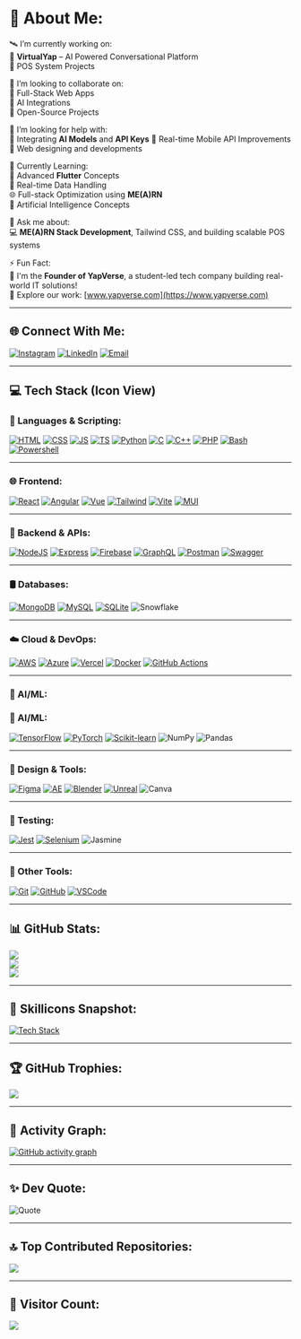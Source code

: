 # 💫 About Me:
🛰️ I’m currently working on:  
🚀 **VirtualYap** – AI Powered Conversational Platform  
🛒 POS System Projects

👯 I’m looking to collaborate on:  
🔹 Full-Stack Web Apps  
🔹 AI Integrations  
🔹 Open-Source Projects

🤝 I’m looking for help with:  
🔸 Integrating **AI Models** and **API Keys**
🔸 Real-time Mobile API Improvements
🔸 Web designing and developments

🌱 Currently Learning:  
📲 Advanced **Flutter** Concepts  
📡 Real-time Data Handling  
🌐 Full-stack Optimization using **ME(A)RN**  
🧠 Artificial Intelligence Concepts

💬 Ask me about:  
💻 **ME(A)RN Stack Development**, Tailwind CSS, and building scalable POS systems

⚡ Fun Fact:  
🎯 I'm the **Founder of YapVerse**, a student-led tech company building real-world IT solutions!  
🔗 Explore our work: [www.yapverse.com](https://www.yapverse.com)

---

## 🌐 Connect With Me:
[![Instagram](https://img.shields.io/badge/Instagram-%23E4405F.svg?logo=Instagram&logoColor=white)](https://instagram.com/winsonaravinthraj)
[![LinkedIn](https://img.shields.io/badge/LinkedIn-%230077B5.svg?logo=linkedin&logoColor=white)](https://linkedin.com/in/winsonaravinthraj)
[![Email](https://img.shields.io/badge/Email-D14836?logo=gmail&logoColor=white)](mailto:techwinson2025@gmail.com)

---

## 💻 Tech Stack (Icon View)

### 🧠 Languages & Scripting:
[![HTML](https://skillicons.dev/icons?i=html)](https://skillicons.dev)
[![CSS](https://skillicons.dev/icons?i=css)](https://skillicons.dev)
[![JS](https://skillicons.dev/icons?i=js)](https://skillicons.dev)
[![TS](https://skillicons.dev/icons?i=ts)](https://skillicons.dev)
[![Python](https://skillicons.dev/icons?i=py)](https://skillicons.dev)
[![C](https://skillicons.dev/icons?i=c)](https://skillicons.dev)
[![C++](https://skillicons.dev/icons?i=cpp)](https://skillicons.dev)
[![PHP](https://skillicons.dev/icons?i=php)](https://skillicons.dev)
[![Bash](https://skillicons.dev/icons?i=bash)](https://skillicons.dev)
[![Powershell](https://skillicons.dev/icons?i=powershell)](https://skillicons.dev)

---

### 🌐 Frontend:
[![React](https://skillicons.dev/icons?i=react)](https://skillicons.dev)
[![Angular](https://skillicons.dev/icons?i=angular)](https://skillicons.dev)
[![Vue](https://skillicons.dev/icons?i=vue)](https://skillicons.dev)
[![Tailwind](https://skillicons.dev/icons?i=tailwind)](https://skillicons.dev)
[![Vite](https://skillicons.dev/icons?i=vite)](https://skillicons.dev)
[![MUI](https://skillicons.dev/icons?i=materialui)](https://skillicons.dev)

---

### 🧩 Backend & APIs:
[![NodeJS](https://skillicons.dev/icons?i=nodejs)](https://skillicons.dev)
[![Express](https://skillicons.dev/icons?i=express)](https://skillicons.dev)
[![Firebase](https://skillicons.dev/icons?i=firebase)](https://skillicons.dev)
[![GraphQL](https://skillicons.dev/icons?i=graphql)](https://skillicons.dev)
[![Postman](https://skillicons.dev/icons?i=postman)](https://skillicons.dev)
[![Swagger](https://skillicons.dev/icons?i=swagger)](https://skillicons.dev)

---

### 🛢️ Databases:
[![MongoDB](https://skillicons.dev/icons?i=mongodb)](https://skillicons.dev)
[![MySQL](https://skillicons.dev/icons?i=mysql)](https://skillicons.dev)
[![SQLite](https://skillicons.dev/icons?i=sqlite)](https://skillicons.dev)
![Snowflake](https://img.shields.io/badge/snowflake-%2329B5E8.svg?style=for-the-badge&logo=snowflake&logoColor=white)

---

### ☁️ Cloud & DevOps:
[![AWS](https://skillicons.dev/icons?i=aws)](https://skillicons.dev)
[![Azure](https://skillicons.dev/icons?i=azure)](https://skillicons.dev)
[![Vercel](https://skillicons.dev/icons?i=vercel)](https://skillicons.dev)
[![Docker](https://skillicons.dev/icons?i=docker)](https://skillicons.dev)
[![GitHub Actions](https://skillicons.dev/icons?i=githubactions)](https://skillicons.dev)

---

### 🤖 AI/ML:
### 🤖 AI/ML:
[![TensorFlow](https://skillicons.dev/icons?i=tensorflow)](https://skillicons.dev)
[![PyTorch](https://skillicons.dev/icons?i=pytorch)](https://skillicons.dev)
[![Scikit-learn](https://skillicons.dev/icons?i=scikitlearn)](https://skillicons.dev)
![NumPy](https://img.shields.io/badge/numpy-%23013243.svg?style=for-the-badge&logo=numpy&logoColor=white)
![Pandas](https://img.shields.io/badge/pandas-%23150458.svg?style=for-the-badge&logo=pandas&logoColor=white)

---

### 🎨 Design & Tools:
[![Figma](https://skillicons.dev/icons?i=figma)](https://skillicons.dev)
[![AE](https://skillicons.dev/icons?i=ae)](https://skillicons.dev)
[![Blender](https://skillicons.dev/icons?i=blender)](https://skillicons.dev)
[![Unreal](https://skillicons.dev/icons?i=unreal)](https://skillicons.dev)
![Canva](https://img.shields.io/badge/Canva-%2300C4CC.svg?style=for-the-badge&logo=Canva&logoColor=white)

---

### 🧪 Testing:
[![Jest](https://skillicons.dev/icons?i=jest)](https://skillicons.dev)
[![Selenium](https://skillicons.dev/icons?i=selenium)](https://skillicons.dev)
![Jasmine](https://img.shields.io/badge/jasmine-%238A4182.svg?style=for-the-badge&logo=jasmine&logoColor=white)

---

### 🧰 Other Tools:
[![Git](https://skillicons.dev/icons?i=git)](https://skillicons.dev)
[![GitHub](https://skillicons.dev/icons?i=github)](https://skillicons.dev)
[![VSCode](https://skillicons.dev/icons?i=vscode)](https://skillicons.dev)

---

## 📊 GitHub Stats:
![](https://github-readme-stats.vercel.app/api?username=techwinson&theme=dark&hide_border=false&include_all_commits=true&count_private=true)  
![](https://nirzak-streak-stats.vercel.app/?user=techwinson&theme=dark&hide_border=false)  
![](https://github-readme-stats.vercel.app/api/top-langs/?username=techwinson&theme=dark&hide_border=false&layout=compact)

---

## 🧠 Skillicons Snapshot:
[![Tech Stack](https://skillicons.dev/icons?i=react,vue,ts,js,html,css,nodejs,express,python,git,mysql,mongodb,aws,azure)](https://skillicons.dev)

---

## 🏆 GitHub Trophies:
![](https://github-profile-trophy.vercel.app/?username=techwinson&theme=radical&no-frame=false&no-bg=true&margin-w=4)

---

## 🧩 Activity Graph:
[![GitHub activity graph](https://github-readme-activity-graph.vercel.app/graph?username=techwinson&theme=github-compact)](https://github.com/Ashutosh00710/github-readme-activity-graph)

---

## ✨ Dev Quote:
![Quote](https://quotes-github-readme.vercel.app/api?type=horizontal&theme=dark)

---

## 🔝 Top Contributed Repositories:
![](https://github-contributor-stats.vercel.app/api?username=techwinson&limit=5&theme=dark&combine_all_yearly_contributions=true)

---

## 👀 Visitor Count:
[![](https://visitcount.itsvg.in/api?id=techwinson&icon=0&color=0)](https://visitcount.itsvg.in)
